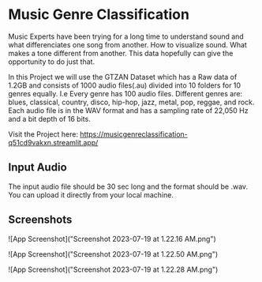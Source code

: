 # Music Genre Classification

Music Experts have been trying for a long time to understand sound and what differenciates one song from another. How to visualize sound. What makes a tone different from another. This data hopefully can give the opportunity to do just that.

In this Project we will use the GTZAN Dataset which has a Raw data of 1.2GB and consists of 1000 audio files(.au) divided into 10 folders for 10 genres equally. I.e Every genre has 100 audio files. Different genres are: blues, classical, country, disco, hip-hop, jazz, metal, pop, reggae, and rock. Each audio file is in the WAV format and has a sampling rate of 22,050 Hz and a bit depth of 16 bits.


Visit the Project here: https://musicgenreclassification-q51cd9vakxn.streamlit.app/

## Input Audio 
The input audio file should be 30 sec long and the format should be .wav. You can upload it directly from your local machine.



## Screenshots
        
![App Screenshot]("Screenshot 2023-07-19 at 1.22.16 AM.png")
        
![App Screenshot]("Screenshot 2023-07-19 at 1.22.50 AM.png")
        
![App Screenshot]("Screenshot 2023-07-19 at 1.22.28 AM.png")







